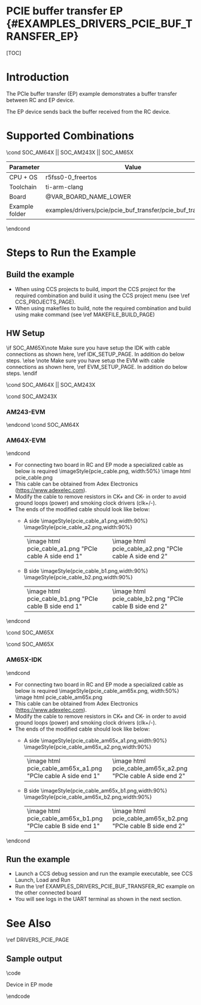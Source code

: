 # PCIE buffer transfer EP {#EXAMPLES_DRIVERS_PCIE_BUF_TRANSFER_EP}

[TOC]

# Introduction

The PCIe buffer transfer (EP) example demonstrates a buffer transfer between RC and EP device.

The EP device sends back the buffer received from the RC device.

# Supported Combinations

\cond SOC_AM64X || SOC_AM243X || SOC_AM65X

 Parameter      | Value
 ---------------|-----------
 CPU + OS       | r5fss0-0_freertos
 Toolchain      | ti-arm-clang
 Board          | @VAR_BOARD_NAME_LOWER
 Example folder | examples/drivers/pcie/pcie_buf_transfer/pcie_buf_transfer_ep

\endcond

# Steps to Run the Example

## Build the example

- When using CCS projects to build, import the CCS project for the required combination
  and build it using the CCS project menu (see \ref CCS_PROJECTS_PAGE).
- When using makefiles to build, note the required combination and build using
  make command (see \ref MAKEFILE_BUILD_PAGE)

## HW Setup

\if SOC_AM65X\note Make sure you have setup the IDK with cable connections as shown here, \ref IDK_SETUP_PAGE.
      In addition do below steps.
\else
\note Make sure you have setup the EVM with cable connections as shown here, \ref EVM_SETUP_PAGE.
      In addition do below steps.
\endif

\cond SOC_AM64X || SOC_AM243X

\cond SOC_AM243X
### AM243-EVM
\endcond
\cond SOC_AM64X
### AM64X-EVM
\endcond

- For connecting two board in RC and EP mode a specialized cable as below is required
    \imageStyle{pcie_cable.png, width:50%}
    \image html pcie_cable.png
- This cable can be obtained from Adex Electronics (https://www.adexelec.com).
- Modify the cable to remove resistors in CK+ and CK- in order to avoid ground loops (power) and smoking clock drivers (clk+/-).
- The ends of the modified cable should look like below:
    - A side
        \imageStyle{pcie_cable_a1.png,width:90%}
        \imageStyle{pcie_cable_a2.png,width:90%}

        <table style="border: 0 px">
        <tr>
            <td> \image html pcie_cable_a1.png "PCIe cable A side end 1" </td>
            <td> \image html pcie_cable_a2.png "PCIe cable A side end 2" </td>
        </tr>
        </table>
    - B side
        \imageStyle{pcie_cable_b1.png,width:90%}
        \imageStyle{pcie_cable_b2.png,width:90%}

        <table style="border: 0 px">
        <tr>
            <td> \image html pcie_cable_b1.png "PCIe cable B side end 1" </td>
            <td> \image html pcie_cable_b2.png "PCIe cable B side end 2" </td>
        </tr>
        </table>
\endcond

\cond SOC_AM65X

\cond SOC_AM65X
### AM65X-IDK
\endcond

- For connecting two board in RC and EP mode a specialized cable as below is required
    \imageStyle{pcie_cable_am65x.png, width:50%}
    \image html pcie_cable_am65x.png
- This cable can be obtained from Adex Electronics (https://www.adexelec.com).
- Modify the cable to remove resistors in CK+ and CK- in order to avoid ground loops (power) and smoking clock drivers (clk+/-).
- The ends of the modified cable should look like below:
    - A side
        \imageStyle{pcie_cable_am65x_a1.png,width:90%}
        \imageStyle{pcie_cable_am65x_a2.png,width:90%}

        <table style="border: 0 px">
        <tr>
            <td> \image html pcie_cable_am65x_a1.png "PCIe cable A side end 1" </td>
            <td> \image html pcie_cable_am65x_a2.png "PCIe cable A side end 2" </td>
        </tr>
        </table>
    - B side
        \imageStyle{pcie_cable_am65x_b1.png,width:90%}
        \imageStyle{pcie_cable_am65x_b2.png,width:90%}

        <table style="border: 0 px">
        <tr>
            <td> \image html pcie_cable_am65x_b1.png "PCIe cable B side end 1" </td>
            <td> \image html pcie_cable_am65x_b2.png "PCIe cable B side end 2" </td>
        </tr>
        </table>
\endcond

## Run the example
- Launch a CCS debug session and run the example executable, see CCS Launch, Load and Run
- Run the \ref EXAMPLES_DRIVERS_PCIE_BUF_TRANSFER_RC example on the other connected board
- You will see logs in the UART terminal as shown in the next section.

# See Also

\ref DRIVERS_PCIE_PAGE

## Sample output

\code

Device in EP mode

\endcode
